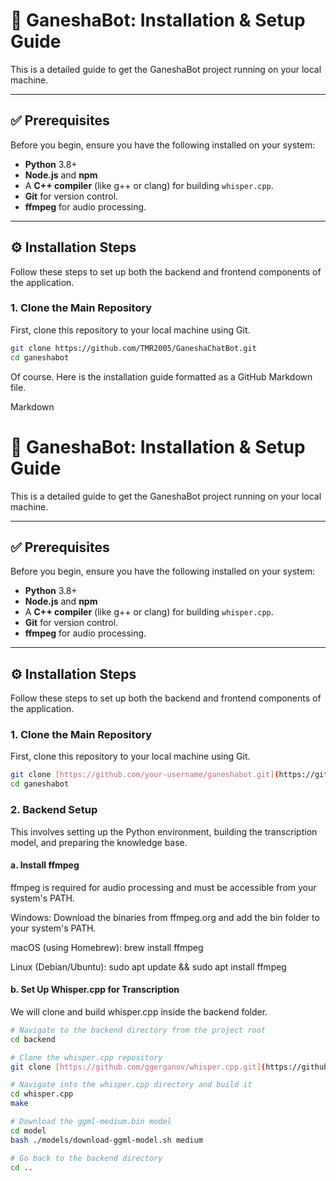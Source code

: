 # 🚀 GaneshaBot: Installation & Setup Guide

This is a detailed guide to get the GaneshaBot project running on your local machine.

---

## ✅ Prerequisites

Before you begin, ensure you have the following installed on your system:

* **Python** 3.8+
* **Node.js** and **npm**
* A **C++ compiler** (like g++ or clang) for building `whisper.cpp`.
* **Git** for version control.
* **ffmpeg** for audio processing.

---

## ⚙️ Installation Steps

Follow these steps to set up both the backend and frontend components of the application.

### 1. Clone the Main Repository

First, clone this repository to your local machine using Git.

```bash
git clone https://github.com/TMR2005/GaneshaChatBot.git
cd ganeshabot
```

Of course. Here is the installation guide formatted as a GitHub Markdown file.

Markdown

# 🚀 GaneshaBot: Installation & Setup Guide

This is a detailed guide to get the GaneshaBot project running on your local machine.

---

## ✅ Prerequisites

Before you begin, ensure you have the following installed on your system:

* **Python** 3.8+
* **Node.js** and **npm**
* A **C++ compiler** (like g++ or clang) for building `whisper.cpp`.
* **Git** for version control.
* **ffmpeg** for audio processing.

---

## ⚙️ Installation Steps

Follow these steps to set up both the backend and frontend components of the application.

### 1. Clone the Main Repository

First, clone this repository to your local machine using Git.

```bash
git clone [https://github.com/your-username/ganeshabot.git](https://github.com/your-username/ganeshabot.git)
cd ganeshabot
```

### 2. Backend Setup
This involves setting up the Python environment, building the transcription model, and preparing the knowledge base.

#### a. Install ffmpeg
ffmpeg is required for audio processing and must be accessible from your system's PATH.

Windows: Download the binaries from ffmpeg.org and add the bin folder to your system's PATH.

macOS (using Homebrew): brew install ffmpeg

Linux (Debian/Ubuntu): sudo apt update && sudo apt install ffmpeg

#### b. Set Up Whisper.cpp for Transcription
We will clone and build whisper.cpp inside the backend folder.

```bash
# Navigate to the backend directory from the project root
cd backend

# Clone the whisper.cpp repository
git clone [https://github.com/ggerganov/whisper.cpp.git](https://github.com/ggerganov/whisper.cpp.git)

# Navigate into the whisper.cpp directory and build it
cd whisper.cpp
make

# Download the ggml-medium.bin model
cd model
bash ./models/download-ggml-model.sh medium

# Go back to the backend directory
cd ..
```


